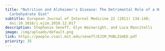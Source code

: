 ```yaml
---
title: "Nutrition and Alzheimer's Disease: The Detrimental Role of a High
  Carbohydrate Diet"
subtitle: European Journal of Internal Medicine 22 (2011) 134-140;
  doi:10.1016/j.ejim.2010.12.017
description: Stephanie Seneff, Glyn Wainwright, and Luca Mascitelli
image: /img/uploads/default.png
link: https://people.csail.mit.edu/seneff/EJIM_PUBLISHED.pdf
priority: 35
---
```

